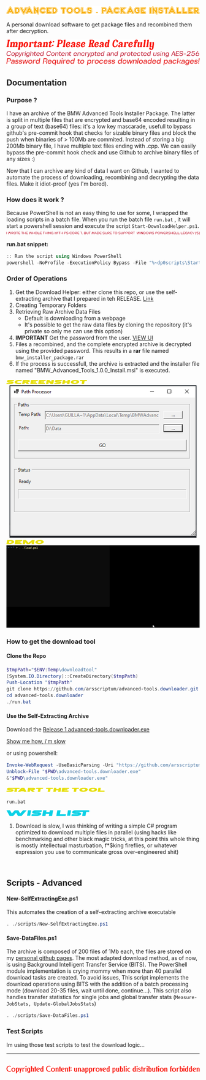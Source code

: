 
<center>
<img src="img/title.png" alt="title" />
</center>

A personal download software to get package files and recombined them after decryption. 

<img src="img/notice.png" alt="notice" />
<img src="img/notice_a.png" alt="notice" />
<img src="img/notice_b.png" alt="notice" />

## Documentation

### Purpose ?

I have an archive of the BMW Advanced Tools Installer Package. 
The latter is split in multiple files that are encrypted and base64 encoded resulting in a group of text (base64) files: it's a low key mascarade, usefull to bypass github's pre-commit hook that checks for sizable binary files and block the push when binaries of > 100Mb are commited.
Instead of storing a big 200Mb binary file, I have multiple text files ending with .cpp. We can easily bypass the pre-commit hook check and use Github to archive binary files of any sizes :)

Now that I can archive any kind of data I want on Github, I wanted to automate the process of downloading, recombining and decrypting the data files. Make it idiot-proof (yes I'm bored).

### How does it work ?

Because PowerShell is not an easy thing to use for some, I wrapped the loading scripts in a batch file.
When you run the batch file ```run.bat``` , it will start a powershell session and execute the script ```Start-DownloadHelper.ps1```.
<img src="img/note1.png" alt="note1" />

**run.bat snippet:**

```powershell
:: Run the script using Windows PowerShell
powershell -NoProfile -ExecutionPolicy Bypass -File "%~dp0scripts\Start-DownloadHelper.ps1"
```

### Order of Operations

1. Get the Download Helper: either clone this repo, or use the self-extracting archive that I prepared in teh RELEASE. [Link](#getit)
2. Creating Temporary Folders
3. Retrieving Raw Archive Data Files
   - Default is downloading from a webpage
   - It's possible to get the raw data files by cloning the repository (it's private so only me can use this option)
4. **IMPORTANT** Get the password from the user. [VIEW UI](img/passwordui.png)
5. Files a recombined, and the complete encrypted archive is decrypted using the provided password. This results in a **rar** file named ```bmw_installer_package.rar```
6. If the process is successfull, the archive is extracted and the installer file named "BMW_Advanced_Tools_1.0.0_Install.msi" is executed.


<img src="img/screenshot.png" alt="screenshot" />

<center>
<img src="img/load.png" alt="title" />
</center>

<img src="img/demo.png" alt="demo" />

<center>
<img src="img/load.gif" alt="demogif" />
</center>


### How to get the download tool <a name="getit"></a>

#### Clone the Repo

```powershell
$tmpPath="$ENV:Temp\downloadtool"
[System.IO.Directory]::CreateDirectory($tmpPath)
Push-Location "$tmpPath"
git clone https://github.com/arsscriptum/advanced-tools.downloader.git
cd advanced-tools.downloader
./run.bat
```

#### Use the Self-Extracting Archive

Download the [Release 1 advanced-tools.downloader.exe](https://github.com/arsscriptum/advanced-tools.downloader/releases/download/1.0/advanced-tools.downloader.exe)

[Show me how, i'm slow](img/release.gif)

or using powershell:

```powershell
Invoke-WebRequest -UseBasicParsing -Uri "https://github.com/arsscriptum/advanced-tools.downloader/releases/download/1.0/advanced-tools.downloader.exe" -OutFile "$PWD\advanced-tools.downloader.exe"
Unblock-File "$PWD\advanced-tools.downloader.exe"
&"$PWD\advanced-tools.downloader.exe"
```

<img src="img/start.png" alt="start" />

```bash
run.bat 
```



<img src="img/whishlist.png" alt="whishlist" />

1. Download is slow, I was thinking of writing a simple C# program optimized to download multiple files in parallel (using hacks like benchmarking and other black magic tricks, at this point this whole thing is mostly intellectual masturbation, f\*$king fireflies, or whatever expression you use to communicate gross over-engineered shit)

<br>


## Scripts - Advanced

#### New-SelfExtractingExe.ps1

This automates the creation of a self-extracting archive executable

```powershell
. ./scripts/New-SelfExtractingExe.ps1
```


#### Save-DataFiles.ps1

The archive is composed of 200 files of 1Mb each, the files are stored on my [personal github pages](https://arsscriptum.github.io/). The most adapted download method, as of now, is using Background Intelligent Transfer Service (BITS). The PowerShell module implementation is crying mommy when more than 40 parallel download tasks are created.
To avoid issues, This script implements the download operations using BITS with the addition of a batch processing mode (download 20-35 files, wait until done, continue...). This script also handles transfer statistics for single jobs and global transfer stats (```Measure-JobStats, Update-GlobalJobsStats```)

```powershell
. ./scripts/Save-DataFiles.ps1
```

### Test Scripts

Im using those test scripts to test the download logic...


--------------------------------------------------------------------

<br>
<center>
<img src="img/copyright.png" alt="copyright" />
</center>
